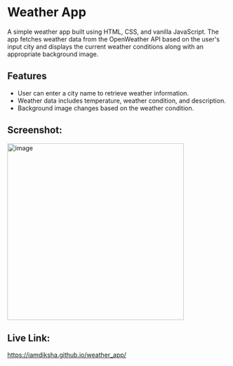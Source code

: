 # Weather App

A simple weather app built using HTML, CSS, and vanilla JavaScript. 
The app fetches weather data from the OpenWeather API based on the user's input city and displays the current weather conditions along with an appropriate background image.

## Features

- User can enter a city name to retrieve weather information.
- Weather data includes temperature, weather condition, and description.
- Background image changes based on the weather condition.

## Screenshot:

<img width="402" alt="image" src="https://github.com/iAmDiksha/weather_app/assets/89463068/2a16bacb-829e-4b87-9dd6-ff4a15fcdec3">

## Live Link:
https://iamdiksha.github.io/weather_app/
